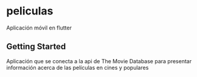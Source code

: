 # peliculas
Aplicación móvil en flutter

## Getting Started

Aplicación que se conecta a la api de The Movie Database para presentar información acerca de las películas en cines y populares
